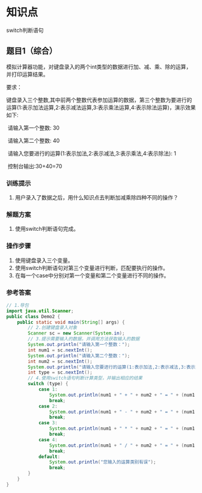 # 知识点

switch判断语句

## 题目1（综合）

模拟计算器功能，对键盘录入的两个int类型的数据进行加、减、乘、除的运算，并打印运算结果。

要求：

​	键盘录入三个整数,其中前两个整数代表参加运算的数据，第三个整数为要进行的运算(1:表示加法运算,2:表示减法运算,3:表示乘法运算,4:表示除法运算)，演示效果如下:

​		请输入第一个整数: 30

​		请输入第二个整数: 40

​		请输入您要进行的运算(1:表示加法,2:表示减法,3:表示乘法,4:表示除法): 1

​		控制台输出:30+40=70

### 训练提示

1. 用户录入了数据之后，用什么知识点去判断加减乘除四种不同的操作？ 

### 解题方案

1. 使用switch判断语句完成。

### 操作步骤

1. 使用键盘录入三个变量。
2. 使用switch判断语句对第三个变量进行判断，匹配要执行的操作。
3. 在每一个case中分别对第一个变量和第二个变量进行不同的操作。

### 参考答案

```java
// 1.导包
import java.util.Scanner;
public class Demo2 {
    public static void main(String[] args) {
        // 2.创建键盘录入对象
        Scanner sc = new Scanner(System.in);
        // 3.提示需要输入的数据，并调用方法获取输入的数据
        System.out.println("请输入第一个整数：");
        int num1 = sc.nextInt();
        System.out.println("请输入第二个整数：");
        int num2 = sc.nextInt();
        System.out.println("请输入您要进行的运算(1:表示加法,2:表示减法,3:表示乘法,4:表示除法)");
        int type = sc.nextInt();
        // 4.使用switch语句判断计算类型，并输出相应的结果
        switch (type) {
            case 1:
                System.out.println(num1 + " + " + num2 + " = " + (num1 + num2));
                break;
            case 2:
                System.out.println(num1 + " - " + num2 + " = " + (num1 - num2));
                break;
            case 3:
                System.out.println(num1 + " * " + num2 + " = " + (num1 * num2));
                break;
            case 4:
                System.out.println(num1 + " / " + num2 + " = " + (num1 * 1.0 / num2));
                break;
            default:
                System.out.println("您输入的运算类别有误");
                break;
        }
    }
}
```

